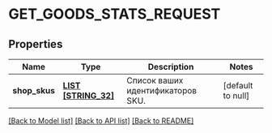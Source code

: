 # GET_GOODS_STATS_REQUEST

## Properties
Name | Type | Description | Notes
------------ | ------------- | ------------- | -------------
**shop_skus** | [**LIST [STRING_32]**](STRING_32.md) | Список ваших идентификаторов SKU.  | [default to null]

[[Back to Model list]](../README.md#documentation-for-models) [[Back to API list]](../README.md#documentation-for-api-endpoints) [[Back to README]](../README.md)


